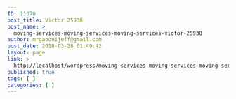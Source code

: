 ```yaml
---
ID: 11070
post_title: Victor 25938
post_name: >
  moving-services-moving-services-moving-services-victor-25938
author: mrgabonijeff@gmail.com
post_date: 2018-03-28 01:49:42
layout: page
link: >
  http://localhost/wordpress/moving-services-moving-services-moving-services-victor-25938/
published: true
tags: [ ]
categories: [ ]
---
```


